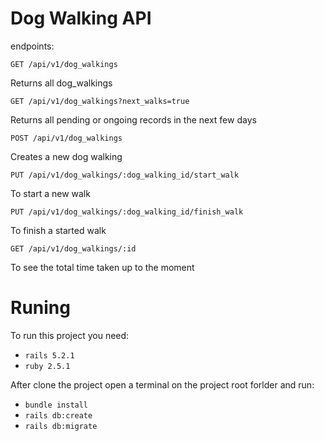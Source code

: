 # Dog Walking API

endpoints:

    GET /api/v1/dog_walkings

Returns all dog_walkings

    GET /api/v1/dog_walkings?next_walks=true

Returns all pending or ongoing records in the next few days


    POST /api/v1/dog_walkings

Creates a new dog walking

    PUT /api/v1/dog_walkings/:dog_walking_id/start_walk

To start a new walk

    PUT /api/v1/dog_walkings/:dog_walking_id/finish_walk

To finish a started walk

    GET /api/v1/dog_walkings/:id

To see the total time taken up to the moment

# Runing

To run this project you need:

* `rails 5.2.1`
* `ruby 2.5.1`

After clone the project open a terminal on the project root forlder and run:

* `bundle install`
* `rails db:create`
* `rails db:migrate`
